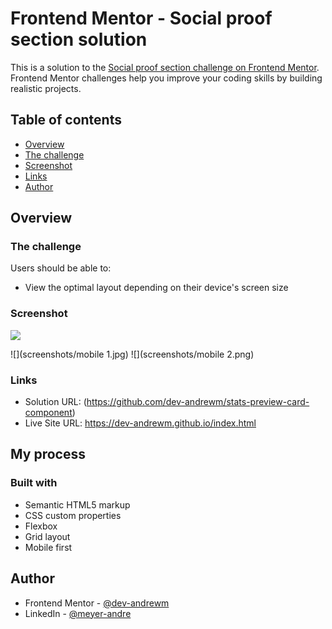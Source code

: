 # Frontend Mentor - Social proof section solution

This is a solution to the [Social proof section challenge on Frontend Mentor](https://www.frontendmentor.io/challenges/social-proof-section-6e0qTv_bA). Frontend Mentor challenges help you improve your coding skills by building realistic projects. 

## Table of contents

- [Overview](#overview)
- [The challenge](#the-challenge)
- [Screenshot](#screenshot)
- [Links](#links)
- [Author](#author)

## Overview

### The challenge

Users should be able to:

- View the optimal layout depending on their device's screen size

### Screenshot

![](screenshots/desktop.jpg)

![](screenshots/mobile 1.jpg) ![](screenshots/mobile 2.png)

### Links

- Solution URL: (https://github.com/dev-andrewm/stats-preview-card-component)
- Live Site URL: https://dev-andrewm.github.io/index.html

## My process

### Built with

- Semantic HTML5 markup
- CSS custom properties
- Flexbox
- Grid layout
- Mobile first

## Author

- Frontend Mentor - [@dev-andrewm](https://www.frontendmentor.io/profile/dev-andrewm)
- LinkedIn - [@meyer-andre](https://www.linkedin.com/in/meyer-andre)

